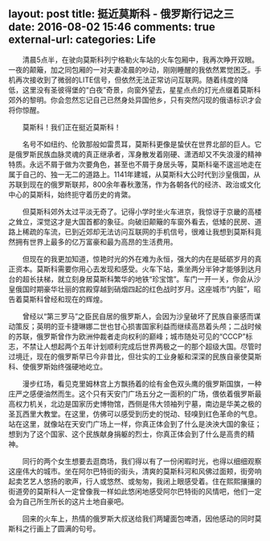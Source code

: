 　　
  ---
layout: post
title: 挺近莫斯科 - 俄罗斯行记之三 
date: 2016-08-02 15:46
comments: true
external-url:
categories: Life
---


　　清晨5点半，在驶向莫斯科列宁格勒火车站的火车包厢中，我再次睁开双眼。一夜的颠簸，加之同包厢的一对夫妻凌晨的吵动，刚刚睡醒的我依然累觉困乏。手机再次接收到了微弱的LITE信号，但依然无法正常访问互联网。随着纬度的降低，这里没有圣彼得堡的“白夜”奇景，向窗外望去，星星点点的灯光点缀着莫斯科郊外的黎明。你会忽然忘记自己已然身处异国他乡，只有突然闪现的俄语标识才会将你惊醒。
  
　　莫斯科！我们正在挺近莫斯科！
  
　　名号不如纽约、伦敦那般如雷贯耳，莫斯科更像是蛰伏在世界北部的巨人。它是俄罗斯民族血脉灵魂的真正继承者，浑身散发着刚硬、潇洒却又不失浪漫的精神特质。永远不屑于做为次要角色，甚至也不屑于身居头等，莫斯科毫不逡巡地走在属于自己的、独一无二的道路上。1141年建城，从莫斯科大公时代到沙皇俄国，从苏联到现在的俄罗斯联邦，800余年春秋激荡，作为各朝各代的经济、政治或文化中心的莫斯科，始终扼守着历史的肯綮。
  
　　但莫斯科郊外太过平淡无奇了。记得小学时坐火车进京，我惊讶于京畿的高楼之耸立，深觉这才是大国首都的象征。向破旧颠簸的车窗外看去，低矮的民房、道路上稀疏的车流，已到近郊却无法访问互联网的手机信号，很难让我想到莫斯科竟然拥有世界上最多的亿万富豪和最为高昂的生活费用。
  
　　但现在的我更加知道，惊艳时光的外在难为永恒，强大的内在是砥砺岁月的真正资本。莫斯科需要你用心去发现和感受。火车下站，乘坐两分半钟才能够到达月台的超长扶梯，就立刻身居莫斯科繁华的地铁“珍宝馆”。车门一开一关，你会从沙皇俄国时期豪华壮丽的宫殿穿越到硝烟四起的红色战时岁月。这座城市“内脏”，昭告着莫斯科曾经和现在的辉煌。
  
　　曾经以“第三罗马”之臣民自居的俄罗斯人，会因为沙皇破坏了民族自豪感而谋动策反；英明的亚卡捷琳娜二世也甘心损害国家利益而继续高昂着头颅；二战时候的苏联，俄罗斯曾作为欧洲仲裁者走向权利的巅峰；城市随处可见的“CCCP”标志，不禁让人想起两个五年计划顺利完成后世界两极之一的那个超级大国。尽管时过境迁，现在的俄罗斯早已今非昔比，但壮实的工业身躯和深深的民族自豪使莫斯科、使俄罗斯始终强硬地屹立。
  
　　漫步红场，看见克里姆林宫上方飘扬着的绘有金色双头鹰的俄罗斯国旗，一种庄严之感便油然而生。这个只有天安门广场五分之一面积的广场，偎依着俄罗斯最高权力机关，北边是国家历史博物馆，西侧是伟大领袖列宁墓，南边是华美之极的圣瓦西里大教堂。在这里，仿佛可以感受到历史的悦动、轻嗅到红色革命的气息。站在这里，就像站在天安门广场上一样，你真正体会到了什么是泱泱大国的象征；想到为了这个国家、这个民族献身捐躯的烈士，你真正体会到了什么是高贵的精神。
  
　　同行的两个女生想要去逛商场，我们得以有了一份闲暇时光，也得以细细观察这座伟大的城市。坐在阿尔巴特街的街头，清爽的莫斯科河和风佛过面颊，街旁响起卖艺艺人悠扬的歌声，行人或悠然、或匆匆，我闭上眼感受着。住在熙熙攘攘的街道旁的莫斯科人一定曾像我一样如此悠闲地感受阿尔巴特街的风情吧，他们一定会为自己所生所长的这片土地自豪吧。
  
　　回来的火车上，热情的俄罗斯大叔送给我们两罐面包啤酒，因他感动的同时莫斯科之行画上了圆满的句号。

